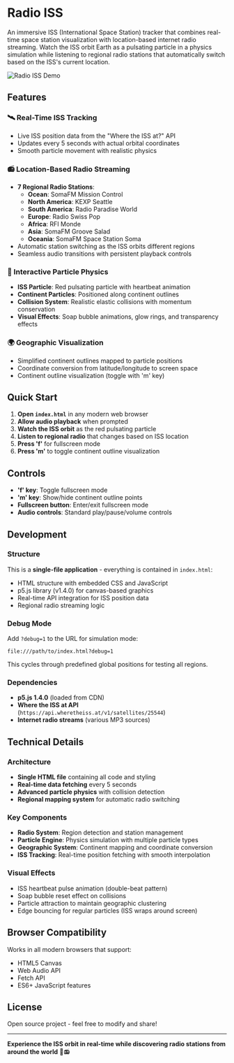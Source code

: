 # Radio ISS

An immersive ISS (International Space Station) tracker that combines real-time space station visualization with location-based internet radio streaming. Watch the ISS orbit Earth as a pulsating particle in a physics simulation while listening to regional radio stations that automatically switch based on the ISS's current location.

![Radio ISS Demo](https://img.shields.io/badge/Demo-Live-brightgreen)

## Features

### 🛰️ Real-Time ISS Tracking
- Live ISS position data from the "Where the ISS at?" API
- Updates every 5 seconds with actual orbital coordinates
- Smooth particle movement with realistic physics

### 📻 Location-Based Radio Streaming
- **7 Regional Radio Stations**:
  - **Ocean**: SomaFM Mission Control
  - **North America**: KEXP Seattle
  - **South America**: Radio Paradise World
  - **Europe**: Radio Swiss Pop
  - **Africa**: RFI Monde
  - **Asia**: SomaFM Groove Salad
  - **Oceania**: SomaFM Space Station Soma
- Automatic station switching as the ISS orbits different regions
- Seamless audio transitions with persistent playback controls

### 🎨 Interactive Particle Physics
- **ISS Particle**: Red pulsating particle with heartbeat animation
- **Continent Particles**: Positioned along continent outlines
- **Collision System**: Realistic elastic collisions with momentum conservation
- **Visual Effects**: Soap bubble animations, glow rings, and transparency effects

### 🌍 Geographic Visualization
- Simplified continent outlines mapped to particle positions
- Coordinate conversion from latitude/longitude to screen space
- Continent outline visualization (toggle with 'm' key)

## Quick Start

1. **Open `index.html`** in any modern web browser
2. **Allow audio playback** when prompted
3. **Watch the ISS orbit** as the red pulsating particle
4. **Listen to regional radio** that changes based on ISS location
5. **Press 'f'** for fullscreen mode
6. **Press 'm'** to toggle continent outline visualization

## Controls

- **'f' key**: Toggle fullscreen mode
- **'m' key**: Show/hide continent outline points
- **Fullscreen button**: Enter/exit fullscreen mode
- **Audio controls**: Standard play/pause/volume controls

## Development

### Structure
This is a **single-file application** - everything is contained in `index.html`:
- HTML structure with embedded CSS and JavaScript
- p5.js library (v1.4.0) for canvas-based graphics
- Real-time API integration for ISS position data
- Regional radio streaming logic

### Debug Mode
Add `?debug=1` to the URL for simulation mode:
```
file:///path/to/index.html?debug=1
```
This cycles through predefined global positions for testing all regions.

### Dependencies
- **p5.js 1.4.0** (loaded from CDN)
- **Where the ISS at API** (`https://api.wheretheiss.at/v1/satellites/25544`)
- **Internet radio streams** (various MP3 sources)

## Technical Details

### Architecture
- **Single HTML file** containing all code and styling
- **Real-time data fetching** every 5 seconds
- **Advanced particle physics** with collision detection
- **Regional mapping system** for automatic radio switching

### Key Components
- **Radio System**: Region detection and station management
- **Particle Engine**: Physics simulation with multiple particle types
- **Geographic System**: Continent mapping and coordinate conversion
- **ISS Tracking**: Real-time position fetching with smooth interpolation

### Visual Effects
- ISS heartbeat pulse animation (double-beat pattern)
- Soap bubble reset effect on collisions
- Particle attraction to maintain geographic clustering
- Edge bouncing for regular particles (ISS wraps around screen)

## Browser Compatibility

Works in all modern browsers that support:
- HTML5 Canvas
- Web Audio API
- Fetch API
- ES6+ JavaScript features

## License

Open source project - feel free to modify and share!

---

**Experience the ISS orbit in real-time while discovering radio stations from around the world** 🚀📻